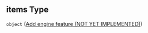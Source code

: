 ## items Type

`object` ([Add engine feature (NOT YET IMPLEMENTED)](generic-properties-game-engine-properties-add-engine-feature-add-engine-feature-not-yet-implemented.md))
